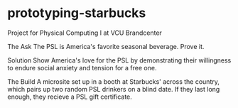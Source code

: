 # prototyping-starbucks

Project for Physical Computing I at VCU Brandcenter

The Ask
The PSL is America's favorite seasonal beverage. Prove it.

Solution
Show America's love for the PSL by demonstrating their willingness to endure social anxiety and tension for a free one.

The Build
A microsite set up in a booth at Starbucks' across the country, which pairs up two random PSL drinkers on a blind date. If they last long enough, they recieve a PSL gift certificate.
